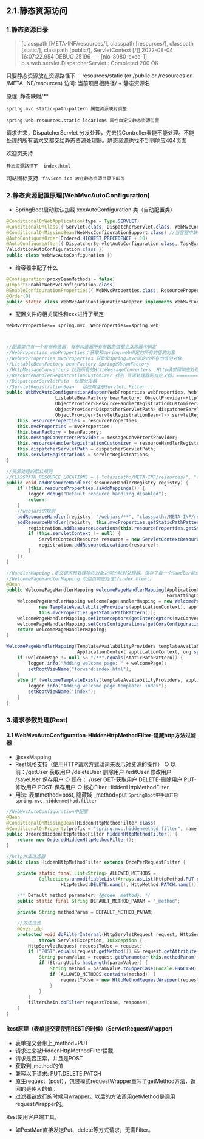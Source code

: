 ## 2.1.静态资源访问

### 1.静态资源目录

> [classpath [META-INF/resources/], classpath [resources/], classpath [static/], classpath [public/], ServletContext [/]]
> 2022-08-04 16:07:22.954 DEBUG 25196 --- [nio-8080-exec-1] o.s.web.servlet.DispatcherServlet        : Completed 200 OK

只要静态资源放在资源路径下： resources/static (or /public or /resources or /META-INF/resources)
访问: 当前项目根路径/ + 静态资源名

原理: 静态映射/**

`spring.mvc.static-path-pattern 属性资源映射调整`

`spring.web.resources.static-locations 属性自定义静态资源位置`

请求进来，DispatcherServlet 分发处理，先去找Controller看能不能处理。不能处理的所有请求又都交给静态资源处理器。静态资源也找不到则响应404页面

欢迎页支持

`静态资源路径下  index.html`

网站图标支持
`'favicon.ico 放在静态资源目录下即可`

### 2.静态资源配置原理(WebMvcAutoConfiguration)

* SpringBoot启动默认加载  xxxAutoConfiguration 类（自动配置类）

```java
@ConditionalOnWebApplication(type = Type.SERVLET)
@ConditionalOnClass({ Servlet.class, DispatcherServlet.class, WebMvcConfigurer.class })
@ConditionalOnMissingBean(WebMvcConfigurationSupport.class) //当容器中缺少 WebMvcConfigurationSupport 组件时生效，该组件用于自定义MVC配置
@AutoConfigureOrder(Ordered.HIGHEST_PRECEDENCE + 10)
@AutoConfigureAfter({ DispatcherServletAutoConfiguration.class, TaskExecutionAutoConfiguration.class,
ValidationAutoConfiguration.class })
public class WebMvcAutoConfiguration {}
```

* 给容器中配了什么

```java
@Configuration(proxyBeanMethods = false)
@Import(EnableWebMvcConfiguration.class)
@EnableConfigurationProperties({ WebMvcProperties.class, ResourceProperties.class }) //配置属性
@Order(0)
public static class WebMvcAutoConfigurationAdapter implements WebMvcConfigurer {}
```

* 配置文件的相关属性和xxx进行了绑定

`WebMvcProperties== spring.mvc  WebProperties==spring.web`

```java


//配置类只有一个有参构造器，有参构造器所有参数的值都会从容器中确定
//WebProperties webProperties；获取和spring.web绑定的所有的值的对象
//WebMvcProperties mvcProperties 获取和spring.mvc绑定的所有的值的对象
//ListableBeanFactory beanFactory Spring的beanFactory
//HttpMessageConverters 找到所有的HttpMessageConverters  Http请求和响应处理
//ResourceHandlerRegistrationCustomizer 找到 资源处理器的自定义器。=========
//DispatcherServletPath  处理分发器
//ServletRegistrationBean   给应用注册Servlet、Filter....
public WebMvcAutoConfigurationAdapter(WebProperties webProperties, WebMvcProperties mvcProperties,
                  ListableBeanFactory beanFactory, ObjectProvider<HttpMessageConverters> messageConvertersProvider,
                  ObjectProvider<ResourceHandlerRegistrationCustomizer> resourceHandlerRegistrationCustomizerProvider,
                  ObjectProvider<DispatcherServletPath> dispatcherServletPath,
                  ObjectProvider<ServletRegistrationBean<?>> servletRegistrations) {
    this.resourceProperties = resourceProperties;
    this.mvcProperties = mvcProperties;
    this.beanFactory = beanFactory;
    this.messageConvertersProvider = messageConvertersProvider;
    this.resourceHandlerRegistrationCustomizer = resourceHandlerRegistrationCustomizerProvider.getIfAvailable();
    this.dispatcherServletPath = dispatcherServletPath;
    this.servletRegistrations = servletRegistrations;
}
```

```java
//资源处理的默认规则
//CLASSPATH_RESOURCE_LOCATIONS = { "classpath:/META-INF/resources/", "classpath:/resources/", "classpath:/static/", "classpath:/public/" }
public void addResourceHandlers(ResourceHandlerRegistry registry) {
    if (!this.resourceProperties.isAddMappings()) {
        logger.debug("Default resource handling disabled");
        return;
    }
    //webjars的规则
    addResourceHandler(registry, "/webjars/**", "classpath:/META-INF/resources/webjars/");
    addResourceHandler(registry, this.mvcProperties.getStaticPathPattern(), (registration) -> {
        registration.addResourceLocations(this.resourceProperties.getStaticLocations());
        if (this.servletContext != null) {
            ServletContextResource resource = new ServletContextResource(this.servletContext, SERVLET_LOCATION);
            registration.addResourceLocations(resource);
        }
    });
}
```

```java
//HandlerMapping：定义请求和处理响应对象之间的映射处理器。保存了每一个Handler能处理哪些请求。
//WelcomePageHandlerMapping 欢迎页响应处理(/index.hteml)
@Bean
public WelcomePageHandlerMapping welcomePageHandlerMapping(ApplicationContext applicationContext,
                                                           FormattingConversionService mvcConversionService, ResourceUrlProvider mvcResourceUrlProvider) {
    WelcomePageHandlerMapping welcomePageHandlerMapping = new WelcomePageHandlerMapping(
            new TemplateAvailabilityProviders(applicationContext), applicationContext, getWelcomePage(),
            this.mvcProperties.getStaticPathPattern());
    welcomePageHandlerMapping.setInterceptors(getInterceptors(mvcConversionService, mvcResourceUrlProvider));
    welcomePageHandlerMapping.setCorsConfigurations(getCorsConfigurations());
    return welcomePageHandlerMapping;
}

WelcomePageHandlerMapping(TemplateAvailabilityProviders templateAvailabilityProviders,
                          ApplicationContext applicationContext, org.springframework.core.io.Resource welcomePage, String staticPathPattern) {
    if (welcomePage != null && "/**".equals(staticPathPattern)) {
        logger.info("Adding welcome page: " + welcomePage);
        setRootViewName("forward:index.html");
    }
    else if (welcomeTemplateExists(templateAvailabilityProviders, applicationContext)) {
        logger.info("Adding welcome page template: index");
        setRootViewName("index");
    }
}
```

### 3.请求参数处理(Rest)

#### 3.1 WebMvcAutoConfiguration-HiddenHttpMethodFilter-隐藏http方法过滤器

* @xxxMapping
* Rest风格支持（使用HTTP请求方式动词来表示对资源的操作）
  ○ 以前：/getUser   获取用户     /deleteUser 删除用户    /editUser  修改用户       /saveUser 保存用户
  ○ 现在： /user    GET-获取用户    DELETE-删除用户     PUT-修改用户      POST-保存用户
  ○ 核心Filter HiddenHttpMethodFilter
* 用法: 表单method=post, 隐藏域 _method=put `SpringBoot中手动开启spring.mvc.hiddenmethod.filter`

```java
//WebMvcAutoConfiguration中配置
@Bean
@ConditionalOnMissingBean(HiddenHttpMethodFilter.class)
@ConditionalOnProperty(prefix = "spring.mvc.hiddenmethod.filter", name = "enabled")
public OrderedHiddenHttpMethodFilter hiddenHttpMethodFilter() {
    return new OrderedHiddenHttpMethodFilter();
}

//http方法过滤器
public class HiddenHttpMethodFilter extends OncePerRequestFilter {

    private static final List<String> ALLOWED_METHODS =
            Collections.unmodifiableList(Arrays.asList(HttpMethod.PUT.name(),
                    HttpMethod.DELETE.name(), HttpMethod.PATCH.name()));

    /** Default method parameter: {@code _method}. */
    public static final String DEFAULT_METHOD_PARAM = "_method";

    private String methodParam = DEFAULT_METHOD_PARAM;

    //方法过滤
    @Override
    protected void doFilterInternal(HttpServletRequest request, HttpServletResponse response, FilterChain filterChain)
            throws ServletException, IOException {
        HttpServletRequest requestToUse = request;
        if ("POST".equals(request.getMethod()) && request.getAttribute(WebUtils.ERROR_EXCEPTION_ATTRIBUTE) == null) {
            String paramValue = request.getParameter(this.methodParam);
            if (StringUtils.hasLength(paramValue)) {
                String method = paramValue.toUpperCase(Locale.ENGLISH);
                if (ALLOWED_METHODS.contains(method)) {
                    requestToUse = new HttpMethodRequestWrapper(request, method);
                }
            }
        }
        filterChain.doFilter(requestToUse, response);
    }
}
```

#### Rest原理（表单提交要使用REST的时候）(ServletRequestWrapper)

* 表单提交会带上_method=PUT
* 请求过来被HiddenHttpMethodFilter拦截
* 请求是否正常，并且是POST
* 获取到_method的值
* 兼容以下请求: PUT.DELETE.PATCH
* 原生request（post），包装模式requestWrapper重写了getMethod方法，返回的是传入的值。
* 过滤器链放行的时候用wrapper。以后的方法调用getMethod是调用requestWrapper的。

Rest使用客户端工具，

* 如PostMan直接发送Put、delete等方式请求，无需Filter。
